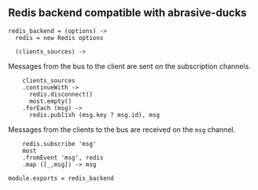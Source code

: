 Redis backend compatible with abrasive-ducks
--------------------------------------------

    redis_backend = (options) ->
      redis = new Redis options

      (clients_sources) ->

Messages from the bus to the client are sent on the subscription channels.

        clients_sources
        .continueWith ->
          redis.disconnect()
          most.empty()
        .forEach (msg) ->
          redis.publish (msg.key ? msg.id), msg

Messages from the clients to the bus are received on the `msg` channel.

        redis.subscribe 'msg'
        most
        .fromEvent 'msg', redis
        .map ([_,msg]) -> msg

    module.exports = redis_backend
